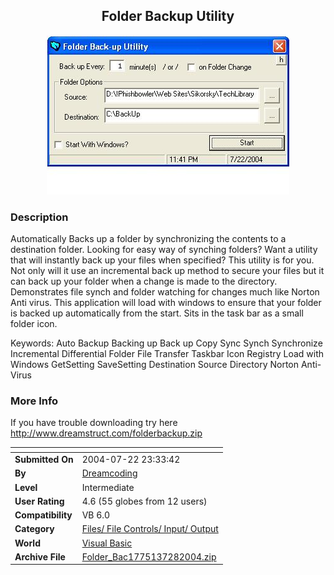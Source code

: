 ﻿<div align="center">

## Folder Backup Utility

<img src="PIC200472301347593.jpg">
</div>

### Description

Automatically Backs up a folder by synchronizing the contents to a destination folder. Looking for easy way of synching folders? Want a utility that will instantly back up your files when specified? This utility is for you. Not only will it use an incremental back up method to secure your files but it can back up your folder when a change is made to the directory. Demonstrates file synch and folder watching for changes much like Norton Anti virus. This application will load with windows to ensure that your folder is backed up automatically from the start. Sits in the task bar as a small folder icon.

Keywords: Auto Backup Backing up Back up Copy Sync Synch Synchronize Incremental Differential Folder File Transfer Taskbar Icon Registry Load with Windows GetSetting SaveSetting Destination Source Directory Norton Anti-Virus
 
### More Info
 
If you have trouble downloading try here http://www.dreamstruct.com/folderbackup.zip


<span>             |<span>
---                |---
**Submitted On**   |2004-07-22 23:33:42
**By**             |[Dreamcoding](https://github.com/Planet-Source-Code/PSCIndex/blob/master/ByAuthor/dreamcoding.md)
**Level**          |Intermediate
**User Rating**    |4.6 (55 globes from 12 users)
**Compatibility**  |VB 6\.0
**Category**       |[Files/ File Controls/ Input/ Output](https://github.com/Planet-Source-Code/PSCIndex/blob/master/ByCategory/files-file-controls-input-output__1-3.md)
**World**          |[Visual Basic](https://github.com/Planet-Source-Code/PSCIndex/blob/master/ByWorld/visual-basic.md)
**Archive File**   |[Folder\_Bac1775137282004\.zip](https://github.com/Planet-Source-Code/dreamcoding-folder-backup-utility__1-55114/archive/master.zip)








